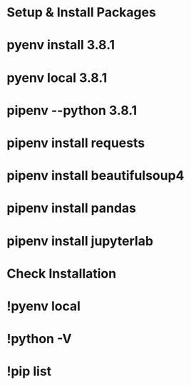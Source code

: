# Setup & Install Packages

# pyenv install 3.8.1
# pyenv local 3.8.1

# pipenv --python 3.8.1
# pipenv install requests
# pipenv install beautifulsoup4
# pipenv install pandas
# pipenv install jupyterlab


# Check Installation

# !pyenv local
# !python -V
# !pip list
